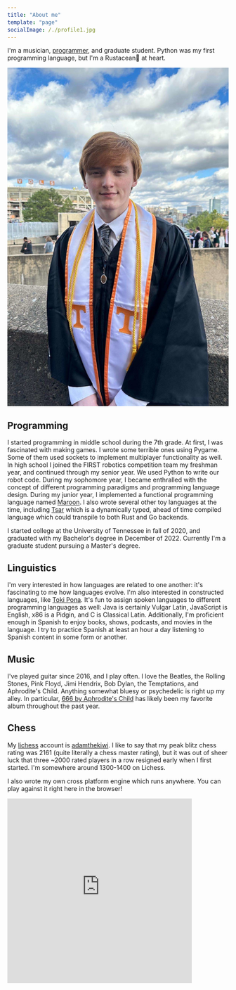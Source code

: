 ```yaml
---
title: "About me"
template: "page"
socialImage: /./profile1.jpg
---
```


I'm a musician, [programmer](https://github.com/adam-mcdaniel), and graduate student. Python was my first programming language, but I'm a Rustacean🦀 at heart.

<a href="https://adam-mcdaniel.github.io/"><img src="./profile1.jpg" alt="Me"/></a>

## Programming

I started programming in middle school during the 7th grade. At first, I was fascinated with making games. I wrote some terrible ones using Pygame. Some of them used sockets to implement multiplayer functionality as well. In high school I joined the FIRST robotics competition team my freshman year, and continued through my senior year. We used Python to write our robot code. During my sophomore year, I became enthralled with the concept of different programming paradigms and programming language design. During my junior year, I implemented a functional programming language named [Maroon](https://github.com/adam-mcdaniel/maroon). I also wrote several other toy languages at the time, including [Tsar](https://github.com/adam-mcdaniel/tsar) which is a dynamically typed, ahead of time compiled language which could transpile to both Rust and Go backends.

I started college at the University of Tennessee in fall of 2020, and graduated with my Bachelor's degree in December of 2022. Currently I'm a graduate student pursuing a Master's degree.

## Linguistics

I'm very interested in how languages are related to one another: it's fascinating to me how languages evolve. I'm also interested in constructed languages, like [Toki Pona](https://en.wikipedia.org/wiki/Toki_Pona). It's fun to assign spoken languages to different programming languages as well: Java is certainly Vulgar Latin, JavaScript is English, x86 is a Pidgin, and C is Classical Latin. Additionally, I'm proficient enough in Spanish to enjoy books, shows, podcasts, and movies in the language. I try to practice Spanish at least an hour a day listening to Spanish content in some form or another.

## Music

I've played guitar since 2016, and I play often. I love the Beatles, the Rolling Stones, Pink Floyd, Jimi Hendrix, Bob Dylan, the Temptations, and Aphrodite's Child. Anything somewhat bluesy or psychedelic is right up my alley. In particular, [666 by Aphrodite's Child](https://open.spotify.com/album/2lWDphDAlgk8PNdODreJwv?si=_SmyNGqiRyyl6ib1HxcKoA) has likely been my favorite album throughout the past year.

## Chess

My [lichess](https://lichess.org) account is [adamthekiwi](https://lichess.org/@/adamthekiwi). I like to say that my peak blitz chess rating was 2161 (quite literally a chess master rating), but it was out of sheer luck that three ~2000 rated players in a row resigned early when I first started. I'm somewhere around 1300-1400 on Lichess.

I also wrote my own cross platform engine which runs anywhere. You can play against it right here in the browser!

<embed type="text/html" src="https://adam-mcdaniel.github.io/chess-engine/examples/chess-web/chess-best.html" width="420" height="420"/>

